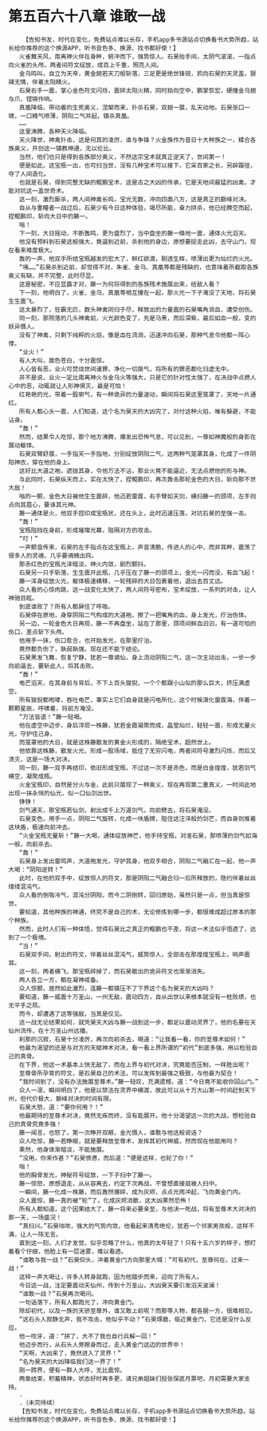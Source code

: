 # 第五百六十八章 谁敢一战
        【告知书友，时代在变化，免费站点难以长存，手机app多书源站点切换看书大势所趋，站长给你推荐的这个换源APP，听书音色多、换源、找书都好使！】
       火雀舞天风，南离神火伴在身畔，俯冲而下，强势惊人。石昊抬手间，太阴气滚滚，一指点向火雀的头颅，两者间符文绽放，成百上千重，照亮人间。
       金乌鸣叫，自立为天帝，黄金翅若天刀般斩落，三足更是绝世锋锐，抓向石昊的天灵盖，狠辣无情，伴着太阳精火。
       石昊右手一震，掌心金色符文闪烁，震碎太阳火精，同时拍向空中，鹏掌恢宏，硬撞金乌翅与爪，铿锵作响。
       真凰降临，带动着的生死奥义，涅槃而来，扑杀石昊，双翅一展，乱天动地。石昊张口一啸，一口精气喷薄，阴阳二气并起，镇杀真凰。
       ……
       这里沸腾，各种天火降临。
       天火降世，神禽扑击，这是何其的凌厉，谁与争锋？火金族作为昔日十大种族之一，糅合各族奥义，开创这一镇教神通，无以伦比。
       当然，他们也只是得到各族部分奥义，不然这宗宝术就真正逆天了，世间第一！
       便是如此，这宝瓶一出，也可扫当世，没有几种宝术可以接下，它采百家之长，另辟蹊径，夺了人间造化。
       也就是石昊，得到完整无缺的鲲鹏宝术，这是古之大凶的传承，它是天地间最猛的凶禽，才能对抗这一盖世奇术。
       这一刻，激烈厮杀，两人间神禽长鸣，宝光无数，冲向四面八方，这是真正的巅峰对决。
       自从与重瞳者一战过后，石昊少有今日这种体验，竭尽所能，奋力拼杀，他已经腾空而起，捏鲲鹏印，斩向大日中的藤一。
       嗡！
       下一刻，大日摇动，不断轰鸣，更为盛烈了，当中盘坐的藤一倏地一震，通体火光滔天。
       他没有预料到石昊这般强大，竟逼到近前，杀到他的身边，原想要捉走此凶，去守山门，现在看来难度极大。
       轰的一声，他双手所结宝瓶越发的宏大了，鲜红欲滴，剔透生辉，喷薄出更为灿烂的火光。
       “咦……”石昊杀到近前，却觉得不对，朱雀、金乌、真凰等都是残缺的，也意味着所截取各族奥义有缺，并不完整，此时尽显。
       这是秘密，不应显露才对，藤一为何将得到的各族残术施展出来，给敌人看？
       下一刻，他明白了，火雀、金乌、真凰等相互撞在一起，那火光一下子淹没了天地，将石昊生生震飞。
       这太暴烈了，狂霸无匹，数头神禽同归于尽，释放出的力量震的石昊嘴角淌血，遭受创伤。
       同一刻，那殒落的几头神禽前，火光颜色变了，先是乌黑，而后深紫，最后如血一般，变的妖异慑人。
       没有了神禽，只剩下纯粹的火焰，像是血在流淌，迅速冲向石昊，那种气息令他都一阵心悸。
       “业火！”
       有人大叫，面色苍白，十分震惊。
       人心皆有恶，业火可焚烧世间诸罪，净化一切戾气，将所有的罪恶都化归虚无中。
       并不是说，业火一定比南离神火与金乌火等强大，只是它的针对性太强了，在决战中点燃人心中的恶，动辄就让人形神俱灭，最是可怕！
       红艳艳的光，带着一股邪气，有一种诡异的力量波动，瞬间将石昊这里笼罩了，天地一片通红。
       所有人都心头一震，人们知道，这个名为昊天的大凶完了，对付这种火焰，唯有躲避，不能沾身。
       “轰！”
       然而，结果令人吃惊，那个地方沸腾，爆发出恐怖气息，可以见到，一尊如神魔般的身影在展动躯体。
       石昊双臂舒展，一手指天一手指地，分别绽放阴阳二气，这两种气笼罩其身，化成了一件阴阳神衣，穿在他的身上。
       这好比大道之袍，遮拢其身，令他万法不沾，那业火竟不能逼近，无法点燃他的形与神。
       与此同时，石昊纵天而上，实在太快了，捏鲲鹏印，再次轰击那轮金色的大日，斩向那不世大敌！
       嗡的一颤，金色大日被他生生震碎，他迅若雷霆，右手臂如天剑，横扫藤一的颈项，左手则点向其眉心，要诛其元神。
       藤一通体是火，他双手捏印成宝瓶状，还在头上，此时迅速压落，对抗石昊的至强一击。
       “轰！”
       宝瓶阻挡在身前，形成璀璨光幕，阻隔对方的攻击。
       “叮！”
       一声颤音传来，石昊的左手指点在这宝瓶上，声音清脆，传进人的心中，而非耳畔，震荡了很多人的灵魂，几乎要魂魄出窍。
       那赤红色的宝瓶光泽暗淡，神火内敛，剧烈颤抖。
       石昊另一只手斩落，生生震开此瓶，几乎压在了藤一的颈项上，金光一闪而没，有血飞起！
       藤一浑身绽放火光，躯体极速横移，一轮残碎的大日包裹着他，退出去百丈远。
       众人看的心惊肉跳，这一战变化太快了，两人间符号密布，宝术绽放，一系列的对击，让人神驰目眩。
       到底谁败了？所有人都屏住了呼吸。
       石昊停在原地，身穿阴阳二气构成的大道袍，擦了一把嘴角的血，身上发光，疗治伤体。
       另一边，一轮金色大日再现，藤一不再盘坐，站在了那里，颈项间鲜血汩汩，有一道可怕的伤口，差点斩下头颅。
       他用手一抹，伤口愈合，也开始发光，在那里疗治。
       竟然都负伤了，孰弱孰强，现在还不能下结论。
       石昊黑发飞舞，恢复宁静，犹若一尊谪仙，身上流动阴阳二气，这一次主动出击，一步一步向前逼去，要斩此人，将其击败。
       “轰！”
       电芒滔天，在其身前与背后，不下上百头狻猊，一个个都跟小山似的那么巨大，挤压满虚空。
       所有狻猊都咆哮，吞吐电芒，事实上它们自身就是闪电所化，这个时候演化雷霆海，伴着一颗颗星辰，呼啸着，将前方淹没。
       “万法皆退！”藤一轻喝。
       他在虚空中迈步，身后浮现一株藤，犹若金霞凝聚而成，晶莹灿烂，轻轻一震，形成无量火光，守护住己身。
       而笼罩他的大日，就是这株藤散发的黄金火形成的，隔绝宝术，超然世上。
       他依靠这株藤，散发火光，形成一股场域，抵住了无穷闪电，两者间符号激烈闪烁，而后又溃灭，这是一场大对决。
       同一刻，藤一双手再结印，依旧形成宝瓶，不过这一次不是赤色，而是白金煌煌，犹若剑气横空，凝聚成瓶。
       火金宝瓶印，自然是分火与金，此前只展现了一种奥义，现在再现第二重真义，一时间此地出现一抹永恒的仙光，似一口仙剑出世。
       铮铮！
       剑气通天，那宝瓶若仙剑，射出成千上万道剑气，向前劈去，将石昊淹没。
       石昊变色，用手一点，阴阳二气旋转，化成一块盾牌，阻住这汪洋般的剑芒，而自身则推着这块盾，极速向前冲去。
       “火金宝瓶无量斩！”藤一大喝，通体绽放神芒，他手持宝瓶，对准石昊，那喷薄的剑气如海一般，向前杀去。
       “轰！”
       石昊身上发出雷鸣声，大道袍发光，守护其身，他双手相合，阴阳二气融汇在一起，他一声大喝：“阴阳逆转！”
       此时，在他的双手中，绽放惊人的符文，那是阴阳二气融合归一后所释放的，隐约伴着丝丝缕缕混沌气。
       众人看的倒吸冷气，混沌分阴阳，而今二阴倒转，回归原始，虽然只是一点，但当真是惊世。
       要知道，其他种族的神通，终究不是自己的术，无论修炼到哪一步，都很难成超过原本的那个种族。
       然而，此时人们有一种体悟，觉得石昊比之真正的鲲鹏也不差，将这一术法似乎悟透了，达到了一个极境。
       “当！”
       石昊双手间，射出的符文，伴着丝丝混沌气，威势惊人，全部击在那煌煌宝瓶上，响声震耳。
       这一刻，两者横飞，那宝瓶碎掉了，而石昊散出的诡异符文也渐渐消失。
       两人各立一方，都在凝神戒备。
       众人惊颤，居然如此激烈，连藤一都镇压不了下界这个名为昊天的大凶吗？
       要知道，藤一威震十万圣山，一州无敌，震动四方，自从出世以来根本就没有一桩败绩，也无平手之局。
       而今，却遭遇了这等强敌，当真是仅见。
       这一战无论结果如何，就凭昊天大凶与藤一战到这一步，都足以震动灵界了，他的名要在天仙州流传，在十万圣山州远播。
       刹那的沉寂，石昊十分凌厉，再次向前杀去，喝道：“让我看一看，你的至尊术如何！”
       他最为渴望的还是与对方的天赋神术对决，看一看上界所谓的“初代”到底多强，用以检验自己的真骨。
       在下界，他这一术基本上快无敌了，而在上界与初代对决，究竟能否压制，一样胜出呢？
       至尊骨所孕育的符文，是石昊自己的术法，可以发挥到最强之极致，与他最为契合！
       “我时间到了，没有办法施展至尊术。”藤一轻叹，充满遗憾，道：“今日竟不能收你回山门。”
       众人一凛，瞬间明白了，他是以禁法在灵界中横渡，故此可以从十万大山第一时间赶到天下州，但代价极大，巅峰对决的时间有限。
       石昊大怒，道：“要你何用？！”
       他最期待的至尊术对决，竟然无疾而终，没有能展开。他十分渴望这一次的大战，想检验自己的真骨究竟多强！
       藤一闻言，也怒了，第一次睁开双眼，金光慑人，谁敢与他这般说话？
       众人吃惊，藤一若睁眼，就是要释放至尊术，发挥其初代神威，然而现在他能用吗？
       果然，他身体渐暗淡，不能施展。
       “没用，你来作甚？”石昊愤懑，而后道：“便是这样，也轮了你！”
       嗡！
       他的胸骨发光，神秘符号绽放，一下子扫中了藤一。
       藤一惊怒，原想退走，从从容离去，约定下次再战，不曾想直接就被人扫中。
       一瞬间，藤一化成一株藤，而后轰然爆碎，成为灰烬，点点光雨冲起，飞向黄金门内。
       众人震惊，藤一真的被“轮”了，化成灰烬消散，这大凶果然恐怖！
       所有人都知道，这个因果结大了，藤一将来必要亲至，与他决一死战，将有至尊术大对决的那一天，一场盛况！
       “真扫兴。”石昊咕哝，强大的气势内敛，他看起来清秀绝伦，犹若一个邻家男孩般，这样不满，让人一阵无言。
       直到这一刻，人们才发觉，似乎忽略了什么，他真的太年轻了！只有十五六岁的样子，想盯着看个仔细，他脸上有一层迷雾，难以看透。
       “谁敢与我一战？”石昊仰头，冲着黄金门方向那里大喊：“可有初代，至尊何在，过来一战！”
       这样一声大喝让，许多人转身就跑，因为他踏步而来，迎向了所有人。
       今日这一战，注定要震动天仙州，传到十万圣山，大凶昊天要引发滔天波澜！
       “谁敢一战？”石昊再次喝问。
       一句话落下，所有人都跑光了，冲向黄金门。
       除却初代，以及一族的天骄至尊外，谁又敢上前呢？而那等人物，都各据一方，很难相见。
       “这石头人寂静无声，我不攻击，他似乎不动？”石昊琢磨，临近黄金门，它还是没什么反应。
       他一咬牙，道：“拼了，大不了我也自行兵解一回！”
       他迈步而行，从石头人旁擦身而过，走入黄金门这边的世界中！
       “天啊，大凶来了，竟然进入了灵界！”
       “名为昊天的大凶降临我们这一界了！”
       刚一跨界，便有一群人大呼，无比震惊。
       两章结束，积蓄精神，状态好时再多更，请兄弟姐妹们投张保底月票吧，月初需要大家支持。
       .
       .（未完待续）
       【告知书友，时代在变化，免费站点难以长存，手机app多书源站点切换看书大势所趋，站长给你推荐的这个换源APP，听书音色多、换源、找书都好使！】